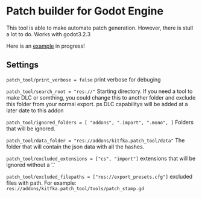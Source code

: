 Patch builder for Godot Engine
=====================================

This tool is able to make automate patch generation. However, there is stull a lot to do.
Works with godot3.2.3

Here is an [example](https://github.com/kitfka/Godot-Patch-Tool-Example) in progress!

Settings
-----------

`patch_tool/print_verbose = false`
print verbose for debuging

`patch_tool/search_root = "res://"`
Starting directory. If you need a tool to make DLC or somthing, you could change this to another folder and exclude this folder from your normal export. ps DLC capabilitys will be added at a later date to this addon

`patch_tool/ignored_folders = [ "addons", ".import", ".mono", ]`
Folders that will be ignored.

`patch_tool/data_folder = "res://addons/kitfka.patch_tool/data"`
The folder that will contain the json data with all the hashes.

`patch_tool/excluded_extensions = ["cs", "import"]`
extensions that will be ignored without a '.'

`patch_tool/excluded_filepaths = ["res://export_presets.cfg"]`
excluded files with path. For example: `res://addons/kitfka.patch_tool/tools/patch_stamp.gd`
